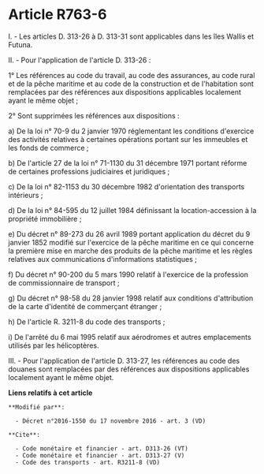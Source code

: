 # Article R763-6

I. - Les articles D. 313-26 à D. 313-31 sont applicables dans les îles Wallis et Futuna. 

II. - Pour l'application de l'article D. 313-26 : 

1° Les références au code du travail, au code des assurances, au code rural et de la pêche maritime et au code de la
construction et de l'habitation sont remplacées par des références aux dispositions applicables localement ayant le même
objet ; 

2° Sont supprimées les références aux dispositions : 

a) De la loi n° 70-9 du 2 janvier 1970 réglementant les conditions d'exercice des activités relatives à certaines opérations
portant sur les immeubles et les fonds de commerce ; 

b) De l'article 27 de la loi n° 71-1130 du 31 décembre 1971 portant réforme de certaines professions judiciaires et
juridiques ; 

c) De la loi n° 82-1153 du 30 décembre 1982 d'orientation des transports intérieurs ; 

d) De la loi n° 84-595 du 12 juillet 1984 définissant la location-accession à la propriété immobilière ; 

e) Du décret n° 89-273 du 26 avril 1989 portant application du décret du 9 janvier 1852 modifié sur l'exercice de la pêche
maritime en ce qui concerne la première mise en marche des produits de la pêche maritime et les règles relatives aux
communications d'informations statistiques ; 

f) Du décret n° 90-200 du 5 mars 1990 relatif à l'exercice de la profession de commissionnaire de transport ; 

g) Du décret n° 98-58 du 28 janvier 1998 relatif aux conditions d'attribution de la carte d'identité de commerçant
étranger ; 

h) De l'article R. 3211-8 du code des transports ; 

i) De l'arrêté du 6 mai 1995 relatif aux aérodromes et autres emplacements utilisés par les hélicoptères. 

III. - Pour l'application de l'article D. 313-27, les références au code des douanes sont remplacées par des références aux
dispositions applicables localement ayant le même objet.

**Liens relatifs à cet article**

	**Modifié par**:

	  - Décret n°2016-1550 du 17 novembre 2016 - art. 3 (VD)

	**Cite**:

	  - Code monétaire et financier - art. D313-26 (VT)
	  - Code monétaire et financier - art. D313-27 (V)
	  - Code des transports - art. R3211-8 (VD)
